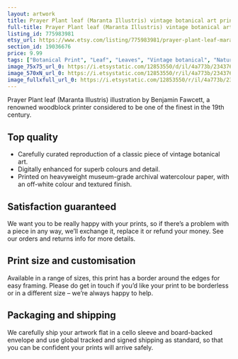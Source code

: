 ```yaml
---
layout: artwork
title: Prayer Plant leaf (Maranta Illustris) vintage botanical art print
full-title: Prayer Plant leaf (Maranta Illustris) vintage botanical art print
listing_id: 775983981
etsy_url: https://www.etsy.com/listing/775983981/prayer-plant-leaf-maranta-illustris?utm_source=ds&utm_medium=api&utm_campaign=api
section_id: 19036676
price: 9.99
tags: ["Botanical Print", "Leaf", "Leaves", "Vintage botanical", "Nature", "Botanical", "Garden", "Leaf print", "Kitchen print", "Vintage wall art", "Gift print", "Gardening", "Prayer plant"]
image_75x75_url_0: https://i.etsystatic.com/12853550/d/il/4a773b/2343763039/il_75x75.2343763039_noew.jpg?version=0
image_570xN_url_0: https://i.etsystatic.com/12853550/r/il/4a773b/2343763039/il_570xN.2343763039_noew.jpg
image_fullxfull_url_0: https://i.etsystatic.com/12853550/r/il/4a773b/2343763039/il_fullxfull.2343763039_noew.jpg
---
```

Prayer Plant leaf (Maranta Illustris) illustration by Benjamin Fawcett, a renowned woodblock printer considered to be one of the finest in the 19th century.

## Top quality

* Carefully curated reproduction of a classic piece of vintage botanical art.
* Digitally enhanced for superb colours and detail.
* Printed on heavyweight museum-grade archival watercolour paper, with an off-white colour and textured finish.

## Satisfaction guaranteed

We want you to be really happy with your prints, so if there’s a problem with a piece in any way, we’ll exchange it, replace it or refund your money. See our orders and returns info for more details. 

## Print size and customisation

Available in a range of sizes, this print has a border around the edges for easy framing. Please do get in touch if you’d like your print to be borderless or in a different size – we’re always happy to help.

## Packaging and shipping

We carefully ship your artwork flat in a cello sleeve and board-backed envelope and use global tracked and signed shipping as standard, so that you can be confident your prints will arrive safely.
